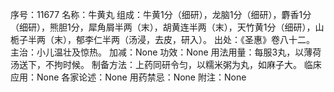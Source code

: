序号：11677
名称：牛黄丸
组成：牛黄1分（细研），龙脑1分（细研），麝香1分（细研），熊胆1分，犀角屑半两（末），胡黄连半两（末），天竹黄1分（细研），山栀子半两（末），郁李仁半两（汤浸，去皮，研入）。
出处：《圣惠》卷八十二。
主治：小儿温壮及惊热。
加减：None
功效：None
用法用量：每服3丸，以薄荷汤送下，不拘时候。
制备方法：上药同研令匀，以糯米粥为丸，如麻子大。
临床应用：None
各家论述：None
用药禁忌：None
附注：None
